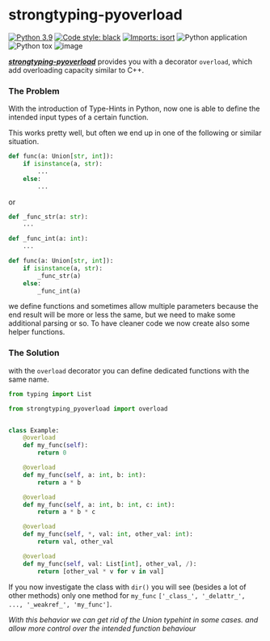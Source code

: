 # strongtyping-pyoverload
[![Python 3.9](https://img.shields.io/badge/python-3.9-blue.svg)](https://www.python.org/downloads/release/python-390/)
[![Code style: black](https://img.shields.io/badge/code%20style-black-000000.svg)](https://github.com/psf/black)
[![Imports: isort](https://img.shields.io/badge/%20imports-isort-%231674b1?style=flat&labelColor=ef8336)](https://pycqa.github.io/isort/)
![Python application](https://github.com/FelixTheC/py-overload/workflows/Python%20application/badge.svg)
![Python tox](https://github.com/FelixTheC/py-overload/workflows/Python%20tox/badge.svg)
![image](https://codecov.io/gh/FelixTheC/py-overload/graph/badge.svg)

[__*strongtyping-pyoverload*__](https://github.com/FelixTheC/py-overload) provides you with a decorator `overload`, which add overloading capacity similar to C++.

### The Problem
With the introduction of Type-Hints in Python, now one is able to define the intended input types of a certain function. 

This works pretty well, but often we end up in one of the following or similar situation.

```python
def func(a: Union[str, int]):
    if isinstance(a, str):
        ...
    else:
        ...
```

or

```python
def _func_str(a: str):
    ...

def _func_int(a: int):
    ...

def func(a: Union[str, int]):
    if isinstance(a, str):
        _func_str(a)
    else:
        _func_int(a)
```
we define functions and sometimes allow multiple parameters because the end result will be more or less the same, 
but we need to make some additional parsing or so. To have cleaner code we now create also some helper functions.


### The Solution
with the `overload` decorator you can define dedicated functions with the same name.
```python
from typing import List

from strongtyping_pyoverload import overload


class Example:
    @overload
    def my_func(self):
        return 0

    @overload
    def my_func(self, a: int, b: int):
        return a * b

    @overload
    def my_func(self, a: int, b: int, c: int):
        return a * b * c

    @overload
    def my_func(self, *, val: int, other_val: int):
        return val, other_val

    @overload
    def my_func(self, val: List[int], other_val, /):
        return [other_val * v for v in val]
```
If you now investigate the class with `dir()` you will see (besides a lot of other methods) only one method for `my_func` `['_class_', '_delattr_', ..., '_weakref_', 'my_func']`. 

_With this behavior we can get rid of the Union typehint in some cases. and allow more control over the intended function behaviour_
